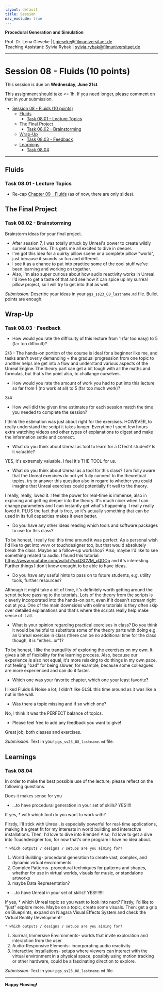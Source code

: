 ```yaml
---
layout: default
title: Session
nav_exclude: true
---
```


**Procedural Generation and Simulation**  


Prof. Dr. Lena Gieseke \| l.gieseke@filmuniversitaet.de  
Teaching Assistant: Sylvia Rybak \| sylvia.rybak@filmuniversitaet.de

---

# Session 08 - Fluids (10 points)

This session is due on **Wednesday, June 21st**. 

This assignment should take <= 1h. If you need longer, please comment on that in your submission.

* [Session 08 - Fluids (10 points)](#session-08---fluids-10-points)
    * [Fluids](#fluids)
        * [Task 08.01 - Lecture Topics](#task-0801---lecture-topics)
    * [The Final Project](#the-final-project)
        * [Task 08.02 - Brainstorming](#task-0802---brainstorming)
    * [Wrap-Up](#wrap-up)
        * [Task 08.03 - Feedback](#task-0803---feedback)
    * [Learnings](#learnings)
        * [Task 08.04](#task-0804)


---

## Fluids

### Task 08.01 - Lecture Topics

* Re-cap [Chapter 09 - Fluids](../../03_slides/pgs_ss23_08_slides.html) (as of now, there are only slides). 


## The Final Project

### Task 08.02 - Brainstorming

Brainstorm ideas for your final project.

- After session 7, I was totally struck by Unreal's power to create wildly surreal scenarios. This gets me all excited to dive in deeper.
- I've got this idea for a quirky pillow scene or a complete pillow "world", just because it sounds so fun and different.
- I see it as a chance to put into practice some of the cool stuff we've been learning and working on together.
- Also, I'm also super curious about how audio reactivity works in Unreal. I'd love to get a taste of that and see how it can spice up my surreal pillow project, so I will try to get into that as well.

*Submission:* Describe your ideas in your `pgs_ss23_08_lastname.md` file. Bullet points are enough.

## Wrap-Up

### Task 08.03 - Feedback

* How would you rate the difficulty of this lecture from 1 (far too easy) to 5 (far too difficult)?

 2/3 - The hands-on portion of the course is ideal for a beginner like me, and tasks aren't overly demanding + the gradual progression from one topic to another helps me get into a flow and understand various aspects of the Unreal Engine. The theory part can get a bit tough with all the maths and formulas, but that's the point also, to challange ourselves.
  
* How would you rate the amount of work you had to put into this lecture so far from 1 (no work at all) to 5 (far too much work)?

 3/4
  
* How well did the given time estimates for each session match the time you needed to complete the session?

 I think the estimation was just about right for the exercises. HOWEVER, to really understand the script it takes longer. Everytime I spent few hours extra watching videos and other types of explanations to digest and make the information settle and connect.
  
* What do you think about Unreal as tool to learn for a CTecht student? Is it valuable?

 YES, it's extremely valuable. I feel it's THE TOOL for us.
  
* What do you think about Unreal as a tool for this class? I am fully aware that the Unreal exercises do not yet fully connect to the theoretical topics, try to answer this question also in regard to whether you could imagine that Unreal exercises could potentially fit well to the theory.

I really, really, loved it. I feel the power for real-time is immense, also in exploring and getting deeper into the theory. It's much nicer when I can change parameters and I can instantly get what's happening. I really really loved it. PLUS the fact that is free, so it's actually something that can be used in its full capacities makes it even better.
  
* Do you have any other ideas reading which tools and software packages to use for this class?

To be honest, I really feel this time around it was perfect. As a personal wish I'd like to get into vvvv or touchdesigner too, but that would absolutely break the class. Maybe as a follow-up workshop? Also, maybe I'd like to see something related to audio. I found this tutorial: https://www.youtube.com/watch?v=QSCVM_xQDOg and it's interesting. Further things I don't know enought to be able to have ideas. 
  
* Do you have any useful hints to pass on to future students, e.g. utility tools, further resources?

Although it might take a bit of time, it's definitely worth getting around the script before passing to the tutorials. Lots of the theory from the scripts is cleverly incorporated into the hands-on part, even if it doesn't scream right out at you. One of the main downsides with online tutorials is they often skip over detailed explanations and that's where the scripts really help make sense of it all.

* What is your opinion regarding practical exercises in class? Do you think it would be helpful to substitute some of the theory parts with doing e.g. an Unreal exercise in class (there can be no additional time for the class though, it is "either...or")?

To be honest, I like the tranquility of exploring the exercises on my own. It gives a bit of flexibility for the learning process. Also, because our experience is also not equal, it's more relaxing to do things in my own pace, not feeling "bad" for being slower, for example, because some colleagues are more experienced and can do it faster.
     
* Which one was your favorite chapter, which one your least favorite?

I liked Fluids & Noise a lot; I didn't like GLSL this time around as it was like a nut in the wall. 
  
* Was there a topic missing and if so which one?

No, I think it was the PERFECT balance of topics. 

* Please feel free to add any feedback you want to give!

Great job, both classes and exercises. 

*Submission:* Text in your `pgs_ss23_08_lastname.md` file.


## Learnings

### Task 08.04

In order to make the best possible use of the lecture, please reflect on the following questions.

Does it makes sense for you

* ...to have procedural generation in your set of skills? YES!!!!

If yes, 
    * with which tool do you want to work with?

Firstly, I'll stick with Unreal, is especially powerful for real-time applications, making it a great fit for my interests in world building and interactive installations.
Then, I'd love to dive into Blender!
Also, I'd love to get a dive into Touchdesigner too, for now that's one program I have no idea about.
      
    * which outputs / designs / setups are you aiming for?

1. World Building- procedural generation to create vast, complex, and dynamic virtual environments
2. Complex Patterns- procedural techniques for patterns and shapes, whether for use in virtual worlds, visuals for music, or standalone artworks
3. maybe Data Representation? 
      
* ...to have Unreal in your set of skills? YES!!!!!!!

If yes, 
    * which Unreal topic so you want to look into next?
Firstly, I'd like to "just" explore more. Maybe on a topic, create some visuals.
Then: get a grip on Blueprints, expand on Niagara Visual Effects System and check the Virtual Reality Development!

    * which outputs / designs / setups are you aiming for?
1. Surreal, Immersive Environments- worlds that invite exploration and interaction from the user
2. Audio-Responsive Elements- incorporating audio reactivity
3. Interactive Installations- setups where viewers can interact with the virtual environment in a physical space, possibly using motion tracking or other hardware, could be a fascinating direction to explore.

*Submission:* Text in your `pgs_ss23_08_lastname.md` file.

---

**Happy Flowing!**
